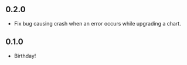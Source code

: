 ## 0.2.0
* Fix bug causing crash when an error occurs while upgrading a chart.

## 0.1.0
* Birthday!
